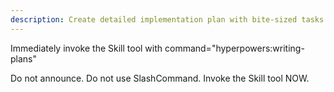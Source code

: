```yaml
---
description: Create detailed implementation plan with bite-sized tasks
---
```


Immediately invoke the Skill tool with command="hyperpowers:writing-plans"

Do not announce. Do not use SlashCommand. Invoke the Skill tool NOW.
